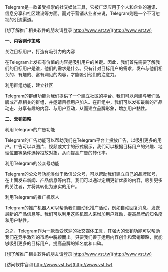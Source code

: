 Telegram是一款备受推崇的社交媒体工具，它被广泛应用于个人和企业的通讯、信息分享和社区建设等方面。而对于营销从业者来说，Telegram则是一个不可忽视的引流渠道。

[想了解推广相关软件的朋友请登录 http://www.vst.tw](http://www.vst.tw)

**一、内容创作策略**

关注目标用户，打造有吸引力的内容

在Telegram上发布有价值的内容是吸引用户的关键。因此，我们首先需要了解我们的目标用户是谁，他们的需求是什么。只有针对目标用户的需求，发布与他们相关的、有趣的、富有洞见的内容，才能吸引他们的注意力。

利用群组功能，建立社区

Telegram的群组功能为我们提供了一个建立社区的平台。我们可以创建与我们品牌或产品相关的群组，并邀请目标用户加入。在群组中，我们可以发布最新的产品动态、分享有趣的内容、与用户互动，从而建立品牌形象，增加用户黏性。

**二、营销策略**

利用Telegram的广告功能

Telegram的广告功能可以帮助我们在Telegram平台上投放广告，以吸引更多的用户。广告可以以图片、视频或文字的形式展示，我们可以根据目标用户的兴趣、地理位置等条件选择投放对象，从而提高广告的转化率。

利用Telegram的公众号功能

Telegram的公众号功能类似于微信公众号，可以帮助我们建立自己的品牌账号，在上面发布新闻、产品信息等内容。我们可以通过定期更新优质的内容，吸引更多的关注者，并将其转化为忠实的用户。

利用Telegram的推广机器人

Telegram的推广机器人可以帮助我们自动化推广活动，例如自动回复消息、发送最新的产品信息等。我们可以利用这些机器人来增加用户互动，提高品牌的知名度和用户黏性。

总之，Telegram作为一款备受欢迎的社交媒体工具，其强大的营销功能可以帮助我们在竞争激烈的市场中脱颖而出。只要我们善于运用内容创作和营销策略，就能够吸引更多的目标用户，提高品牌的知名度和口碑。

[想了解推广相关软件的朋友请登录 http://www.vst.tw](http://www.vst.tw)


[访问软件官网 http://www.vst.tw](http://www.vst.tw)

